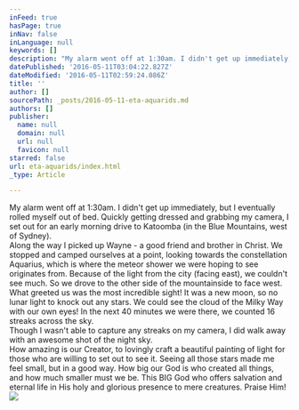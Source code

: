 ```yaml
---
inFeed: true
hasPage: true
inNav: false
inLanguage: null
keywords: []
description: "My alarm went off at 1:30am. I didn't get up immediately, but I eventually rolled myself out of bed. Quickly getting dressed and grabbing my camera, I set out for an early morning drive to Katoomba (in the Blue Mountains, west of Sydney). Along the way I picked up Wayne - a good friend and brother in Christ. We stopped and camped ourselves at a point, looking towards the constellation Aquarius, which is where the meteor shower we were hoping to see originates from. Because of the light from the city (facing east), we couldn't see much. So we drove to the other side of the mountainside to face west. What greeted us was the most incredible sight! It was a new moon, so no lunar light to knock out any stars. We could see the cloud of the Milky Way with our own eyes! In the next 40 minutes we were there, we counted 16 streaks across the sky. Though I wasn't able to capture any streaks on my camera, I did walk away with an awesome shot of the night sky. How amazing is our Creator, to lovingly craft a beautiful painting of light for those who are willing to set out to see it. Seeing all those stars made me feel small, but in a good way. How big our God is who created all things, and how much smaller must we be. This BIG God who offers salvation and eternal life in His holy and glorious presence to mere creatures. Praise Him!"
datePublished: '2016-05-11T03:04:22.827Z'
dateModified: '2016-05-11T02:59:24.086Z'
title: ''
author: []
sourcePath: _posts/2016-05-11-eta-aquarids.md
authors: []
publisher:
  name: null
  domain: null
  url: null
  favicon: null
starred: false
url: eta-aquarids/index.html
_type: Article

---
```

My alarm went off at 1:30am. I didn't get up immediately, but I eventually rolled myself out of bed. Quickly getting dressed and grabbing my camera, I set out for an early morning drive to Katoomba (in the Blue Mountains, west of Sydney).  
Along the way I picked up Wayne - a good friend and brother in Christ. We stopped and camped ourselves at a point, looking towards the constellation Aquarius, which is where the meteor shower we were hoping to see originates from. Because of the light from the city (facing east), we couldn't see much. So we drove to the other side of the mountainside to face west. What greeted us was the most incredible sight! It was a new moon, so no lunar light to knock out any stars. We could see the cloud of the Milky Way with our own eyes! In the next 40 minutes we were there, we counted 16 streaks across the sky.  
Though I wasn't able to capture any streaks on my camera, I did walk away with an awesome shot of the night sky.  
How amazing is our Creator, to lovingly craft a beautiful painting of light for those who are willing to set out to see it. Seeing all those stars made me feel small, but in a good way. How big our God is who created all things, and how much smaller must we be. This BIG God who offers salvation and eternal life in His holy and glorious presence to mere creatures. Praise Him!
![](https://the-grid-user-content.s3-us-west-2.amazonaws.com/a2085084-3c98-48cd-b7d0-59cf2e596ff6.jpg)